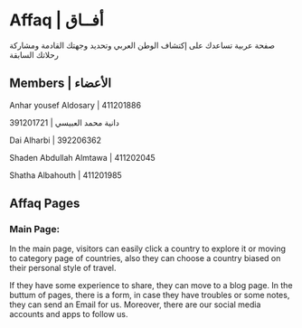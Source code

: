 # Affaq | أفــاق
صفحة عربية تساعدك على إكتشاف الوطن العربي وتحديد وجهتك القادمة ومشاركة رحلاتك السابقة


## Members | الأعضاء

Anhar yousef Aldosary | 411201886

391201721 | دانية محمد العبيسي

Dai Alharbi | 392206362

Shaden Abdullah Almtawa | 411202045

Shatha Albahouth | 411201985

## Affaq Pages

### Main Page:

In the main page, visitors can easily click a country to explore it or moving to category page of countries,
also they can choose a country biased on their personal style of travel.

If they have some experience to share, they can move to a blog page.
In the buttum of pages, there is a form, in case they have troubles or some notes, they can send an Email for us.
Moreover, there are our social media accounts and apps to follow us.


